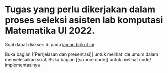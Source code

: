 # Tugas yang perlu dikerjakan dalam proses seleksi asisten lab komputasi Matematika UI 2022.

Soal dapat diakses di pada [laman brikut ini](https://drive.google.com/file/d/1aRgRU9hv2Pi3tWpQK1kjZWfjgp6cf7GF/view)

Buka bagian [[Penjelasan dan presentasi]] untuk melihat ide umum dalam menyelesaikan soal.
BUka bagian [[source code]] untuk melihat code/ implementasinya
